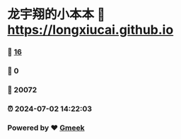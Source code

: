 # 龙宇翔的小本本 :link: https://longxiucai.github.io 
### :page_facing_up: [16](https://longxiucai.github.io/tag.html) 
### :speech_balloon: 0 
### :hibiscus: 20072 
### :alarm_clock: 2024-07-02 14:22:03 
### Powered by :heart: [Gmeek](https://github.com/Meekdai/Gmeek)
